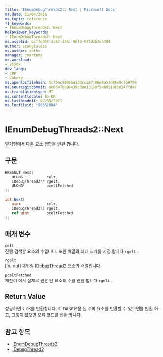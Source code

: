 ```yaml
---
title: 'IEnumDebugThreads2:: Next | Microsoft Docs'
ms.date: 11/04/2016
ms.topic: reference
f1_keywords:
- IEnumDebugThreads2::Next
helpviewer_keywords:
- IEnumDebugThreads2::Next
ms.assetid: bcffd954-3c67-4867-96f3-041ddb3e34d4
author: acangialosi
ms.author: anthc
manager: jmartens
ms.workload:
- vssdk
dev_langs:
- CPP
- CSharp
ms.openlocfilehash: 5c75ec9986ba13dcc287c86e0a57d88e9c769788
ms.sourcegitcommit: ae6d47b09a439cd0e13180f5e89510e3e347fd47
ms.translationtype: MT
ms.contentlocale: ko-KR
ms.lasthandoff: 02/08/2021
ms.locfileid: "99852884"
---
```

# <a name="ienumdebugthreads2next"></a>IEnumDebugThreads2::Next
열거형에서 다음 요소 집합을 반환 합니다.

## <a name="syntax"></a>구문

```cpp
HRESULT Next(
   ULONG           celt,
   IDebugThread2** rgelt,
   ULONG*          pceltFetched
);
```

```csharp
int Next(
   uint            celt,
   IDebugThread2[] rgelt,
   ref uint        pceltFetched
);
```

## <a name="parameters"></a>매개 변수
`celt`\
진행 검색할 요소의 수입니다. 또한 배열의 최대 크기를 지정 합니다 `rgelt` .

`rgelt`\
[in, out] 채워질 [IDebugThread2](../../../extensibility/debugger/reference/idebugthread2.md) 요소의 배열입니다.

`pceltFetched`\
제한이 에서 실제로 반환 된 요소의 수를 반환 합니다 `rgelt` .

## <a name="return-value"></a>Return Value
 성공하면 `S_OK`를 반환합니다. `S_FALSE`요청 된 수의 요소를 반환할 수 있으면를 반환 하 고, 그렇지 않으면 오류 코드를 반환 합니다.

## <a name="see-also"></a>참고 항목
- [IEnumDebugThreads2](../../../extensibility/debugger/reference/ienumdebugthreads2.md)
- [IDebugThread2](../../../extensibility/debugger/reference/idebugthread2.md)
